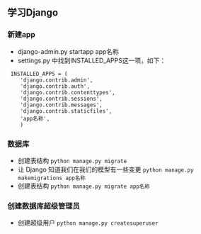 ## 学习Django

### 新建app
* django-admin.py startapp app名称
* settings.py 中找到INSTALLED_APPS这一项，如下：
```
 INSTALLED_APPS = (
    'django.contrib.admin',
    'django.contrib.auth',
    'django.contrib.contenttypes',
    'django.contrib.sessions',
    'django.contrib.messages',
    'django.contrib.staticfiles',
    'app名称',               
    )
```

### 数据库
* 创建表结构
`python manage.py migrate`
* 让 Django 知道我们在我们的模型有一些变更
`python manage.py makemigrations app名称`
* 创建表结构
`python manage.py migrate app名称`

### 创建数据库超级管理员
* 创建超级用户
`python manage.py createsuperuser`